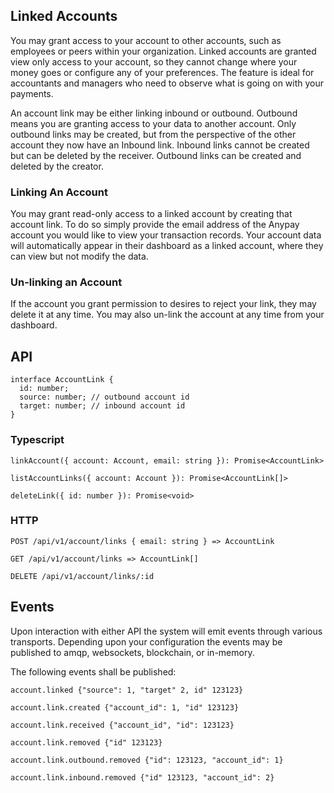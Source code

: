 ## Linked Accounts

You may grant access to your account to other accounts, such as employees or peers within your organization. Linked accounts are granted view only access to your account, so they cannot change where your money goes or configure any of your preferences. The feature is ideal for accountants and managers who need to observe what is going on with your payments.

An account link may be either linking inbound or outbound. Outbound means you are granting access to your data to another account. Only outbound links may be created, but from the perspective of the other account they now have an Inbound link. Inbound links cannot be created but can be deleted by the receiver. Outbound links can be created and deleted by the creator.

### Linking An Account

You may grant read-only access to a linked account by creating that account link. To do so simply provide the email address of the Anypay account you would like to view your transaction records. Your account data will automatically appear in their dashboard as a linked account, where they can view but not modify the data.

### Un-linking an Account

If the account you grant permission to desires to reject your link, they may delete it at any time. You may also un-link the account at any time from your dashboard.

## API

```
interface AccountLink {
  id: number;
  source: number; // outbound account id
  target: number; // inbound account id
}
```

### Typescript

```
linkAccount({ account: Account, email: string }): Promise<AccountLink>

listAccountLinks({ account: Account }): Promise<AccountLink[]>

deleteLink({ id: number }): Promise<void>
```

### HTTP

```
POST /api/v1/account/links { email: string } => AccountLink

GET /api/v1/account/links => AccountLink[]

DELETE /api/v1/account/links/:id
```

## Events

Upon interaction with either API the system will emit events through various transports. Depending upon your configuration the events may be published to amqp, websockets, blockchain, or in-memory. 

The following events shall be published:

```
account.linked {"source": 1, "target" 2, id" 123123}

account.link.created {"account_id": 1, "id" 123123}

account.link.received {"account_id", "id": 123123}

account.link.removed {"id" 123123}

account.link.outbound.removed {"id": 123123, "account_id": 1}

account.link.inbound.removed {"id" 123123, "account_id": 2}

```

